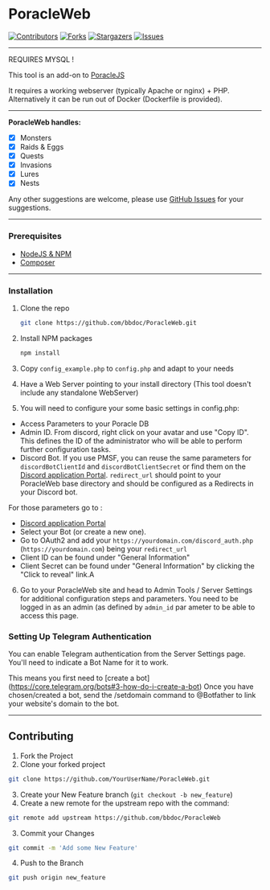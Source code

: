 # PoracleWeb

[![Contributors][contributors-shield]][contributors-url]
[![Forks][forks-shield]][forks-url]
[![Stargazers][stars-shield]][stars-url]
[![Issues][issues-shield]][issues-url]

---

REQUIRES MYSQL !

This tool is an add-on to [PoracleJS](https://github.com/KartulUdus/PoracleJS)

It requires a working webserver (typically Apache or nginx) + PHP.
Alternatively it can be run out of Docker (Dockerfile is provided).

---

**PoracleWeb handles:**

- [x] Monsters
- [x] Raids & Eggs
- [x] Quests
- [x] Invasions
- [x] Lures
- [x] Nests

Any other suggestions are welcome, please use [GitHub Issues][issues-url] for your suggestions.

---

### Prerequisites

* [NodeJS & NPM](https://nodejs.org/en/download/)
* [Composer](https://getcomposer.org/download/)

---

### Installation

1. Clone the repo
   ```sh
   git clone https://github.com/bbdoc/PoracleWeb.git
   ```
2. Install NPM packages
   ```sh
   npm install
   ```
3. Copy `config_example.php` to `config.php` and adapt to your needs
4. Have a Web Server pointing to your install directory (This tool doesn't include any standalone WebServer)

5. You will need to configure your some basic settings in config.php:

- Access Parameters to your Poracle DB
- Admin ID. From discord, right click on your avatar and use "Copy ID". This defines the ID of the administrator who will be able to perform further configuration tasks.
- Discord Bot. If you use PMSF, you can reuse the same parameters for `discordBotClientId` and `discordBotClientSecret` or find them on
  the [Discord application Portal](https://discord.com/developers/applications). `redirect_url` should point to your PoracleWeb base directory and should be configured as a
  Redirects in your Discord bot.

For those parameters go to :

- [Discord application Portal](https://discord.com/developers/applications)
- Select your Bot (or create a new one).
- Go to OAuth2 and add your `https://yourdomain.com/discord_auth.php` (`https://yourdomain.com`) being your `redirect_url`
- Client ID can be found under "General Information"
- Client Secret can be found under "General Information" by clicking the "Click to reveal" link.A

6. Go to your PoracleWeb site and head to Admin Tools / Server Settings for additional configuration steps and parameters. You need to be logged in as an admin (as defined
   by `admin_id` par
   ameter to be able to access this page.

### Setting Up Telegram Authentication

You can enable Telegram authentication from the Server Settings page. You'll need to indicate a Bot Name for it to work.

This means you first need to [create a bot] (https://core.telegram.org/bots#3-how-do-i-create-a-bot)
Once you have chosen/created a bot, send the /setdomain command to @Botfather to link your website's domain to the bot.

---

## Contributing

1. Fork the Project
2. Clone your forked project

```sh
git clone https://github.com/YourUserName/PoracleWeb.git
```

3. Create your New Feature branch (`git checkout -b new_feature`)
4. Create a new remote for the upstream repo with the command:

```sh
git remote add upstream https://github.com/bbdoc/PoracleWeb
```

3. Commit your Changes

```sh
git commit -m 'Add some New Feature'
```

4. Push to the Branch

```sh
git push origin new_feature
```

[contributors-shield]: https://img.shields.io/github/contributors/bbdoc/PoracleWeb.svg?style=for-the-badge

[contributors-url]: https://github.com/bbdoc/PoracleWeb/graphs/contributors

[forks-shield]: https://img.shields.io/github/forks/bbdoc/PoracleWeb.svg?style=for-the-badge

[forks-url]: https://github.com/bbdoc/PoracleWeb/network/members

[stars-shield]: https://img.shields.io/github/stars/bbdoc/PoracleWeb.svg?style=for-the-badge

[stars-url]: https://github.com/bbdoc/PoracleWeb/stargazers

[issues-shield]: https://img.shields.io/github/issues/bbdoc/PoracleWeb.svg?style=for-the-badge

[issues-url]: https://github.com/bbdoc/PoracleWeb/issues
